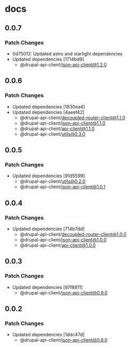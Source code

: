 # docs

## 0.0.7

### Patch Changes

- 0d75012: Updated astro and starlight dependencies
- Updated dependencies [1714bd9]
  - @drupal-api-client/json-api-client@1.2.0

## 0.0.6

### Patch Changes

- Updated dependencies [1830ea4]
- Updated dependencies [4aeef42]
  - @drupal-api-client/decoupled-router-client@1.1.0
  - @drupal-api-client/json-api-client@1.1.0
  - @drupal-api-client/api-client@1.1.0
  - @drupal-api-client/utils@0.3.0

## 0.0.5

### Patch Changes

- Updated dependencies [91d5599]
  - @drupal-api-client/utils@0.2.0
  - @drupal-api-client/json-api-client@1.0.1

## 0.0.4

### Patch Changes

- Updated dependencies [714b7dd]
  - @drupal-api-client/decoupled-router-client@1.0.0
  - @drupal-api-client/json-api-client@1.0.0
  - @drupal-api-client/api-client@1.0.0

## 0.0.3

### Patch Changes

- Updated dependencies [97f8811]
  - @drupal-api-client/json-api-client@0.9.0

## 0.0.2

### Patch Changes

- Updated dependencies [1ddc47d]
  - @drupal-api-client/json-api-client@0.8.0

